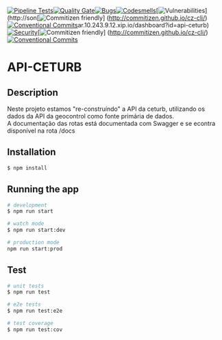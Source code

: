 [![Pipeline Tests](https://gitlab.es.gov.br/espm/apis/api-ceturb/badges/master/build.svg)](https://gitlab.es.gov.br/espm/apis/api-ceturb/pipelines)[![Quality Gate](http://sonar.10.243.9.12.xip.io/api/project_badges/measure?project=api-ceturb&metric=alert_status)](http://sonar.10.243.9.12.xip.io/dashboard?id=api-ceturb)[![Bugs](http://sonar.10.243.9.12.xip.io/api/project_badges/measure?project=api-ceturb&metric=bugs)](http://sonar.10.243.9.12.xip.io/dashboard?id=api-ceturb)[![Codesmells](http://sonar.10.243.9.12.xip.io/api/project_badges/measure?project=api-ceturb&metric=code_smells)](http://sonar.10.243.9.12.xip.io/dashboard?id=api-ceturb)[![Vulnerabilities](http://sonar.10.243.9.12.xip.io/api/project_badges/measure?project=api-ceturb&metric=vulnerabilities)](http://son[![Commitizen friendly](https://img.shields.io/badge/commitizen-friendly-brightgreen.svg)] (http://commitizen.github.io/cz-cli/) [![Conventional Commits](https://img.shields.io/badge/Conventional%20Commits-1.0.0-yellow.svg)](https://conventionalcommits.org)ar.10.243.9.12.xip.io/dashboard?id=api-ceturb)[![Security](http://sonar.10.243.9.12.xip.io/api/project_badges/measure?project=api-ceturb&metric=security_rating)](http://sonar.10.243.9.12.xip.io/dashboard?id=api-ceturb)[![Commitizen friendly](https://img.shields.io/badge/commitizen-friendly-brightgreen.svg)] (http://commitizen.github.io/cz-cli/)[![Conventional Commits](https://img.shields.io/badge/Conventional%20Commits-1.0.0-yellow.svg)](https://conventionalcommits.org)


# API-CETURB

## Description

Neste projeto estamos "re-construíndo" a API da ceturb, utilizando os dados da API da geocontrol como fonte primária de dados.  
A documentação das rotas está documentada com Swagger e se econtra disponível na rota /docs

## Installation

```bash
$ npm install
```

## Running the app

```bash
# development
$ npm run start

# watch mode
$ npm run start:dev

# production mode
npm run start:prod
```

## Test

```bash
# unit tests
$ npm run test

# e2e tests
$ npm run test:e2e

# test coverage
$ npm run test:cov
```

